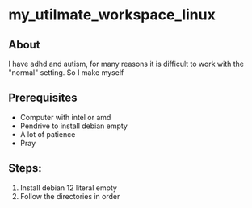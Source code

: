 # my_utilmate_workspace_linux

## About

I have adhd and autism, for many reasons it is difficult to work with the "normal" setting. So I make myself

## Prerequisites

- Computer with intel or amd
- Pendrive to install debian empty
- A lot of patience
- Pray

## Steps:

1. Install debian 12 literal empty
2. Follow the directories in order
